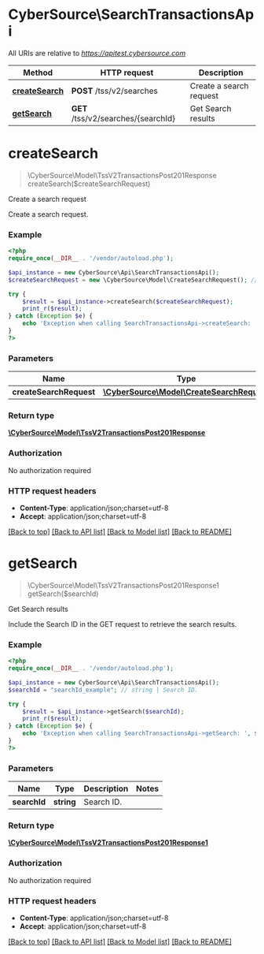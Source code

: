 # CyberSource\SearchTransactionsApi

All URIs are relative to *https://apitest.cybersource.com*

Method | HTTP request | Description
------------- | ------------- | -------------
[**createSearch**](SearchTransactionsApi.md#createSearch) | **POST** /tss/v2/searches | Create a search request
[**getSearch**](SearchTransactionsApi.md#getSearch) | **GET** /tss/v2/searches/{searchId} | Get Search results


# **createSearch**
> \CyberSource\Model\TssV2TransactionsPost201Response createSearch($createSearchRequest)

Create a search request

Create a search request.

### Example
```php
<?php
require_once(__DIR__ . '/vendor/autoload.php');

$api_instance = new CyberSource\Api\SearchTransactionsApi();
$createSearchRequest = new \CyberSource\Model\CreateSearchRequest(); // \CyberSource\Model\CreateSearchRequest | 

try {
    $result = $api_instance->createSearch($createSearchRequest);
    print_r($result);
} catch (Exception $e) {
    echo 'Exception when calling SearchTransactionsApi->createSearch: ', $e->getMessage(), PHP_EOL;
}
?>
```

### Parameters

Name | Type | Description  | Notes
------------- | ------------- | ------------- | -------------
 **createSearchRequest** | [**\CyberSource\Model\CreateSearchRequest**](../Model/CreateSearchRequest.md)|  |

### Return type

[**\CyberSource\Model\TssV2TransactionsPost201Response**](../Model/TssV2TransactionsPost201Response.md)

### Authorization

No authorization required

### HTTP request headers

 - **Content-Type**: application/json;charset=utf-8
 - **Accept**: application/json;charset=utf-8

[[Back to top]](#) [[Back to API list]](../../README.md#documentation-for-api-endpoints) [[Back to Model list]](../../README.md#documentation-for-models) [[Back to README]](../../README.md)

# **getSearch**
> \CyberSource\Model\TssV2TransactionsPost201Response1 getSearch($searchId)

Get Search results

Include the Search ID in the GET request to retrieve the search results.

### Example
```php
<?php
require_once(__DIR__ . '/vendor/autoload.php');

$api_instance = new CyberSource\Api\SearchTransactionsApi();
$searchId = "searchId_example"; // string | Search ID.

try {
    $result = $api_instance->getSearch($searchId);
    print_r($result);
} catch (Exception $e) {
    echo 'Exception when calling SearchTransactionsApi->getSearch: ', $e->getMessage(), PHP_EOL;
}
?>
```

### Parameters

Name | Type | Description  | Notes
------------- | ------------- | ------------- | -------------
 **searchId** | **string**| Search ID. |

### Return type

[**\CyberSource\Model\TssV2TransactionsPost201Response1**](../Model/TssV2TransactionsPost201Response1.md)

### Authorization

No authorization required

### HTTP request headers

 - **Content-Type**: application/json;charset=utf-8
 - **Accept**: application/json;charset=utf-8

[[Back to top]](#) [[Back to API list]](../../README.md#documentation-for-api-endpoints) [[Back to Model list]](../../README.md#documentation-for-models) [[Back to README]](../../README.md)

